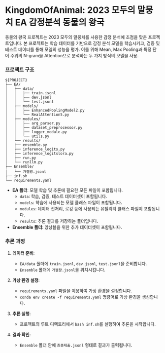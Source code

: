 # KingdomOfAnimal: 2023 모두의 말뭉치 EA 감정분석 동물의 왕국

동물의 왕국 프로젝트는 2023 모두의 말뭉치를 사용한 감정 분석에 초점을 맞춘 프로젝트입니다. 본 프로젝트는 학습 데이터를 기반으로 감정 분석 모델을 학습시키고, 검증 및 테스트 데이터를 통해 모델의 성능을 평가. 이를 위해 Mean, Max Pooling과 특정 단어 주위의 N-gram을 Attention으로 분석하는 두 가지 방식의 모델을 사용.

### 프로젝트 구조



```
${PROJECT}
├── EA/
│   ├── data/
│   │   ├── train.jsonl
│   │   ├── dev.jsonl
│   │   └── test.jsonl
│   ├── models/
│   │   ├── EnhancedPoolingModel2.py
│   │   └── RealAttention5.py
│   ├── modules/
│   │   ├── arg_parser.py
│   │   ├── dataset_preprocessor.py
│   │   ├── logger_module.py
│   │   └── utils.py
│   └── results/
│   ├── ensemble.py
│   ├── inference_logits.py
│   ├── inference_logitslora.py
│   ├── run.py
│   └── runllm.py
├── Ensemble/
│   └── 가젤왕.jsonl
├── inf.sh
└── requirements.yaml
```



- **EA 폴더**: 모델 학습 및 추론에 필요한 모든 파일이 포함됩니다.
  - `data`: 학습, 검증, 테스트 데이터셋이 포함됩니다.
  - `models`: 학습에 사용되는 모델 클래스 파일이 포함됩니다.
  - `modules`: 데이터 전처리, 로깅 등에 사용되는 유틸리티 클래스 파일이 포함됩니다.
  - `results`: 추론 결과를 저장하는 폴더입니다.
- **Ensemble 폴더**: 앙상블을 위한 추가 데이터셋이 포함됩니다.

### 추론 과정

1. **데이터 준비**:
   - `EA/data` 폴더에 `train.jsonl`, `dev.jsonl`, `test.jsonl`을 준비합니다.
   - `Ensemble` 폴더에 `가젤왕.jsonl`을 위치시킵니다.

2. **가상 환경 설정**:
   - `requirements.yaml` 파일을 이용하여 가상 환경을 설정합니다.
   - ```conda env create -f requirements.yaml``` 명령어로 가상 환경을 생성합니다.

3. **추론 실행**:
   - 프로젝트의 루트 디렉토리에서 `bash inf.sh`를 실행하여 추론을 시작합니다.

4. **결과 확인**:
   - `Ensemble` 폴더 안에 `최종제출.jsonl` 형태로 결과가 출력됩니다.
